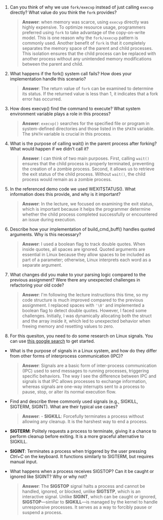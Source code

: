 1. Can you think of why we use `fork/execvp` instead of just calling `execvp` directly? What value do you think the `fork` provides?

    > **Answer**:  when memory was scarce, using `execvp` directly was highly expensive. To optimize resource usage, programmers preferred using `fork` to take advantage of the copy-on-write model. This is one reason why the `fork/execvp` pattern is commonly used. Another benefit of `fork` is that it completely separates the memory space of the parent and child processes. This isolation ensures that the child process can be replaced with another process without any unintended memory modifications between the parent and child.

2. What happens if the fork() system call fails? How does your implementation handle this scenario?

    > **Answer**:  The return value of `fork` can be examined to determine its status. If the returned value is less than 1, it indicates that a fork error has occurred.

3. How does execvp() find the command to execute? What system environment variable plays a role in this process?

    > **Answer**:  `execvp()` searches for the specified file or program in system-defined directories and those listed in the `$PATH` variable. The `$PATH` variable is crucial in this process.

4. What is the purpose of calling wait() in the parent process after forking? What would happen if we didn’t call it?

    > **Answer**:  I can think of two main purposes. First, calling `wait()` ensures that the child process is properly terminated, preventing the creation of a zombie process. Second, it allows us to retrieve the exit status of the child process. Without `wait()`, the child process would remain as a zombie process.

5. In the referenced demo code we used WEXITSTATUS(). What information does this provide, and why is it important?

    > **Answer**:  In the lecture, we focused on examining the exit status, which is important because it helps the programmer determine whether the child process completed successfully or encountered an issue during execution.

6. Describe how your implementation of build_cmd_buff() handles quoted arguments. Why is this necessary?

    > **Answer**:  I used a boolean flag to track double quotes. When inside quotes, all spaces are ignored. Quoted arguments are essential in Linux because they allow spaces to be included as part of a parameter; otherwise, Linux interprets each word as a separate argument.

7. What changes did you make to your parsing logic compared to the previous assignment? Were there any unexpected challenges in refactoring your old code?

    > **Answer**:  I'm following the lecture instructions this time, so my code structure is much improved compared to the previous assignment. I replaced spaces with `'\0'` and implemented a boolean flag to detect double quotes. However, I faced some challenges. Initially, I was dynamically allocating both the struct and the array inside it, which led to unexpected behavior when freeing memory and resetting values to zero.

8. For this quesiton, you need to do some research on Linux signals. You can use [this google search](https://www.google.com/search?q=Linux+signals+overview+site%3Aman7.org+OR+site%3Alinux.die.net+OR+site%3Atldp.org&oq=Linux+signals+overview+site%3Aman7.org+OR+site%3Alinux.die.net+OR+site%3Atldp.org&gs_lcrp=EgZjaHJvbWUyBggAEEUYOdIBBzc2MGowajeoAgCwAgA&sourceid=chrome&ie=UTF-8) to get started.

- What is the purpose of signals in a Linux system, and how do they differ from other forms of interprocess communication (IPC)?

    > **Answer**:  Signals are a basic form of inter-process communication (IPC) used to send messages to running processes, triggering specific behaviors. The way I see the difference between IPC and signals is that IPC allows processes to exchange information, whereas signals are one-way interrupts sent to a process to pause, stop, or alter its normal execution flow.

- Find and describe three commonly used signals (e.g., SIGKILL, SIGTERM, SIGINT). What are their typical use cases?

    > **Answer**:  - **SIGKILL**: Forcefully terminates a process without allowing any cleanup. It is the harshest way to end a process.  
- **SIGTERM**: Politely requests a process to terminate, giving it a chance to perform cleanup before exiting. It is a more graceful alternative to SIGKILL.  
- **SIGINT**: Terminates a process when triggered by the user pressing *Ctrl+C* on the keyboard. It functions similarly to SIGTERM, but requires manual input.

- What happens when a process receives SIGSTOP? Can it be caught or ignored like SIGINT? Why or why not?

    > **Answer**:  The **SIGSTOP** signal halts a process and cannot be handled, ignored, or blocked, unlike **SIGTSTP**, which is an interactive signal. Unlike **SIGINT**, which can be caught or ignored, **SIGSTOP**—similar to **SIGKILL**—is managed by the kernel to handle unresponsive processes. It serves as a way to forcibly pause or suspend a process.
